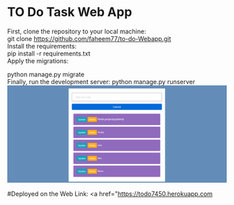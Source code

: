 # TO Do Task Web App

First, clone the repository to your local machine: <br>
git clone https://github.com/faheem77/to-do-Webapp.git <br>
Install the requirements:<br>
pip install -r requirements.txt <br>
Apply the migrations:<br>

python manage.py migrate <br> Finally, run the development server:
python manage.py runserver <br>
![](Images/Screenshot.PNG)


#Deployed on the Web
Link: <a href="https://todo7450.herokuapp.com </a>
